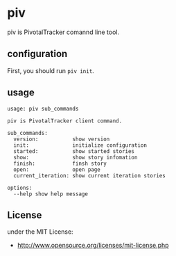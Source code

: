 # piv

piv is PivotalTracker comannd line tool.

## configuration

First, you should run `piv init`.

## usage

```
usage: piv sub_commands

piv is PivotalTracker client command.

sub_commands:
  version:           show version
  init:              initialize configuration
  started:           show started stories
  show:              show story infomation
  finish:            finsh story
  open:              open page
  current_iteration: show current iteration stories

options:
  --help show help message
```

## License

under the MIT License:

* http://www.opensource.org/licenses/mit-license.php
